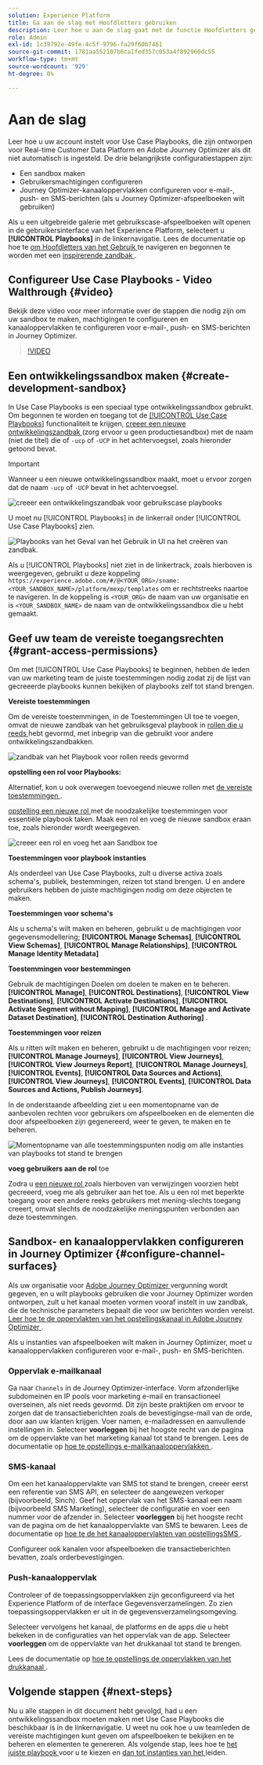 ```yaml
---
solution: Experience Platform
title: Ga aan de slag met Hoofdletters gebruiken
description: Leer hoe u aan de slag gaat met de functie Hoofdletters gebruiken.
role: Admin
exl-id: 1c39792e-49fe-4c5f-9796-fa29f60b7461
source-git-commit: 1781aa552107b6ca1fed357c053a4f892960dc55
workflow-type: tm+mt
source-wordcount: '929'
ht-degree: 0%

---
```



# Aan de slag

Leer hoe u uw account instelt voor Use Case Playbooks, die zijn ontworpen voor Real-time Customer Data Platform en Adobe Journey Optimizer als dit niet automatisch is ingesteld. De drie belangrijkste configuratiestappen zijn:

* Een sandbox maken
* Gebruikersmachtigingen configureren
* Journey Optimizer-kanaaloppervlakken configureren voor e-mail-, push- en SMS-berichten (als u Journey Optimizer-afspeelboeken wilt gebruiken)

Als u een uitgebreide galerie met gebruikscase-afspeelboeken wilt openen in de gebruikersinterface van het Experience Platform, selecteert u **[!UICONTROL Playbooks]** in de linkernavigatie. Lees de documentatie op hoe te [ om Hoofdletters van het Gebruik ](../playbooks/navigate.md) te navigeren en begonnen te worden met een [ inspirerende zandbak ](../playbooks/navigate.md).

## Configureer Use Case Playbooks - Video Walthrough {#video}

Bekijk deze video voor meer informatie over de stappen die nodig zijn om uw sandbox te maken, machtigingen te configureren en kanaaloppervlakken te configureren voor e-mail-, push- en SMS-berichten in Journey Optimizer.

>[!VIDEO](https://video.tv.adobe.com/v/3426987?learn=on)

## Een ontwikkelingssandbox maken {#create-development-sandbox}

In Use Case Playbooks is een speciaal type ontwikkelingssandbox gebruikt. Om begonnen te worden en toegang tot de [[!UICONTROL Use Case Playbooks]](/help/use-case-playbooks/playbooks/overview.md) functionaliteit te krijgen, [ creeer een nieuwe ontwikkelingszandbak ](/help/sandboxes/ui/user-guide.md#create) (zorg ervoor u geen productiesandbox) met de naam (niet de titel) die of `-ucp` of `-UCP` in het achtervoegsel, zoals hieronder getoond bevat.

>[!IMPORTANT]
>
>Wanneer u een nieuwe ontwikkelingssandbox maakt, moet u ervoor zorgen dat de naam `-ucp` of `-UCP` bevat in het achtervoegsel.


![ creeer een ontwikkelingszandbak voor gebruikscase playbooks ](/help/use-case-playbooks/assets/playbooks/get-started/create-sandbox-ucp.png)

U moet nu [!UICONTROL Playbooks] in de linkerrail onder [!UICONTROL Use Case Playbooks] zien.

![ Playbooks van het Geval van het Gebruik in UI na het creëren van zandbak.](/help/use-case-playbooks/assets/playbooks/get-started/ucp-sandbox-in-ui.png)

Als u [!UICONTROL Playbooks] niet ziet in de linkertrack, zoals hierboven is weergegeven, gebruikt u deze koppeling `https://experience.adobe.com/#/@<YOUR_ORG>/sname:<YOUR_SANDBOX_NAME>/platform/mexp/templates` om er rechtstreeks naartoe te navigeren. In de koppeling is `<YOUR_ORG>` de naam van uw organisatie en is `<YOUR_SANDBOX_NAME>` de naam van de ontwikkelingssandbox die u hebt gemaakt.

## Geef uw team de vereiste toegangsrechten {#grant-access-permissions}

Om met [!UICONTROL Use Case Playbooks] te beginnen, hebben de leden van uw marketing team de juiste toestemmingen nodig zodat zij de lijst van gecreeerde playbooks kunnen bekijken of playbooks zelf tot stand brengen.

**Vereiste toestemmingen**

Om de vereiste toestemmingen, in de Toestemmingen UI toe te voegen, omvat de nieuwe zandbak van het gebruiksgeval playbook in [ rollen die u reeds ](/help/access-control/abac/ui/permissions.md#managing-sandboxes-for-role) hebt gevormd, met inbegrip van die gebruikt voor andere ontwikkelingszandbakken.

![ zandbak van het Playbook voor rollen reeds gevormd ](/help/use-case-playbooks/assets/playbooks/get-started/permissions-to-existing-roles.png)

**opstelling een rol voor Playbooks:**

Alternatief, kon u ook overwegen toevoegend nieuwe rollen met [ de vereiste toestemmingen ](/help/access-control/home.md#sandboxes-and-permissions).

[ opstelling een nieuwe rol ](/help/access-control/abac/ui/permissions.md) met de noodzakelijke toestemmingen voor essentiële playbook taken. Maak een rol en voeg de nieuwe sandbox eraan toe, zoals hieronder wordt weergegeven.

![ creeer een rol en voeg het aan Sandbox ](/help/use-case-playbooks/assets/playbooks/get-started/create-new-role.png) toe

**Toestemmingen voor playbook instanties**

Als onderdeel van Use Case Playbooks, zult u diverse activa zoals schema&#39;s, publiek, bestemmingen, reizen tot stand brengen. U en andere gebruikers hebben de juiste machtigingen nodig om deze objecten te maken.

**Toestemmingen voor schema&#39;s**

Als u schema&#39;s wilt maken en beheren, gebruikt u de machtigingen voor gegevensmodellering; **[!UICONTROL Manage Schemas]**, **[!UICONTROL View Schemas]**, **[!UICONTROL Manage Relationships]**, **[!UICONTROL Manage Identity Metadata]**

**Toestemmingen voor bestemmingen**

Gebruik de machtigingen Doelen om doelen te maken en te beheren. **[!UICONTROL Manage]**, **[!UICONTROL Destinations]**, **[!UICONTROL View Destinations]**, **[!UICONTROL Activate Destinations]**, **[!UICONTROL Activate Segment without Mapping]**, **[!UICONTROL Manage and Activate Dataset Destination]**, **[!UICONTROL Destination Authoring]** .

**Toestemmingen voor reizen**

Als u ritten wilt maken en beheren, gebruikt u de machtigingen voor reizen; **[!UICONTROL Manage Journeys]**, **[!UICONTROL View Journeys]**, **[!UICONTROL View Journeys Report]**, **[!UICONTROL Manage Journeys]**, **[!UICONTROL Events]**, **[!UICONTROL Data Sources and Actions]**, **[!UICONTROL View Journeys]**, **[!UICONTROL Events]**, **[!UICONTROL Data Sources and Actions, Publish Journeys]**.

In de onderstaande afbeelding ziet u een momentopname van de aanbevolen rechten voor gebruikers om afspeelboeken en de elementen die door afspeelboeken zijn gegenereerd, weer te geven, te maken en te beheren.

![ Momentopname van alle toestemmingspunten nodig om alle instanties van playbooks tot stand te brengen ](/help/use-case-playbooks/assets/playbooks/get-started/permission-snapshot.png)

**voeg gebruikers aan de rol** toe

Zodra u [ een nieuwe rol ](/help/access-control/abac/ui/permissions.md#managing-users-for-role) zoals hierboven van verwijzingen voorzien hebt gecreeerd, voeg me als gebruiker aan het toe. Als u een rol met beperkte toegang voor een andere reeks gebruikers met mening-slechts toegang creeert, omvat slechts de noodzakelijke meningspunten verbonden aan deze toestemmingen.

## Sandbox- en kanaaloppervlakken configureren in Journey Optimizer {#configure-channel-surfaces}

Als uw organisatie voor [ Adobe Journey Optimizer ](https://experienceleague.adobe.com/docs/journey-optimizer/using/ajo-home.html) vergunning wordt gegeven, en u wilt playbooks gebruiken die voor Journey Optimizer worden ontworpen, zult u het kanaal moeten vormen vooraf instelt in uw zandbak, die de technische parameters bepaalt die voor uw berichten worden vereist. [ Leer hoe te de oppervlakten van het opstellingskanaal in Adobe Journey Optimizer ](https://experienceleague.adobe.com/docs/journey-optimizer/using/configuration/channel-surfaces.html).

Als u instanties van afspeelboeken wilt maken in Journey Optimizer, moet u kanaaloppervlakken configureren voor e-mail-, push- en SMS-berichten.

### Oppervlak e-mailkanaal

Ga naar `Channels` in de Journey Optimizer-interface. Vorm afzonderlijke subdomeinen en IP pools voor marketing e-mail en transactioneel overseinen, als niet reeds gevormd. Dit zijn beste praktijken om ervoor te zorgen dat de transactieberichten zoals de bevestigingse-mail van de orde, door aan uw klanten krijgen. Voer namen, e-mailadressen en aanvullende instellingen in. Selecteer **voorleggen** bij het hoogste recht van de pagina om de oppervlakte van het marketing kanaal tot stand te brengen. Lees de documentatie op [ hoe te opstellings e-mailkanaaloppervlakken ](https://experienceleague.adobe.com/docs/journey-optimizer/using/email/configure-email/email-settings.html).

### SMS-kanaal

Om een het kanaaloppervlakte van SMS tot stand te brengen, creeer eerst een referentie van SMS API, en selecteer de aangewezen verkoper (bijvoorbeeld, Sinch). Geef het oppervlak van het SMS-kanaal een naam (bijvoorbeeld SMS Marketing), selecteer de configuratie en voer een nummer voor de afzender in. Selecteer **voorleggen** bij het hoogste recht van de pagina om de het kanaaloppervlakte van SMS te bewaren. Lees de documentatie op [ hoe te de het kanaaloppervlakten van opstellingsSMS ](https://experienceleague.adobe.com/docs/journey-optimizer/using/sms/sms-configuration.html?lang=en#message-preset-sms).

Configureer ook kanalen voor afspeelboeken die transactieberichten bevatten, zoals orderbevestigingen.

### Push-kanaaloppervlak

Controleer of de toepassingsoppervlakken zijn geconfigureerd via het Experience Platform of de interface Gegevensverzamelingen. Zo zien toepassingsoppervlakken er uit in de gegevensverzamelingsomgeving.

<!-- ![App surfaces in Data collections](/help/use-case-playbooks/assets/playbooks/get-started/.png) -->

Selecteer vervolgens het kanaal, de platforms en de apps die u hebt bekeken in de configuraties van het oppervlak van de app. Selecteer **voorleggen** om de oppervlakte van het drukkanaal tot stand te brengen.

Lees de documentatie op [ hoe te opstellings de oppervlakken van het drukkanaal ](https://experienceleague.adobe.com/docs/journey-optimizer/using/push/push-config/push-configuration.html).

## Volgende stappen {#next-steps}

Nu u alle stappen in dit document hebt gevolgd, had u een ontwikkelingssandbox moeten maken met Use Case Playbooks die beschikbaar is in de linkernavigatie. U weet nu ook hoe u uw teamleden de vereiste machtigingen kunt geven om afspeelboeken te bekijken en te beheren en elementen te genereren. Als volgende stap, lees hoe te [ het juiste playbook ](/help/use-case-playbooks/playbooks/choose.md) voor u te kiezen en [ dan tot instanties van het ](/help/use-case-playbooks/playbooks/create-share-reuse.md) leiden.
